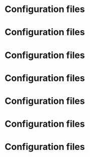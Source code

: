 # Configuration files 
# Configuration files 
# Configuration files 
# Configuration files 
# Configuration files 
# Configuration files 
# Configuration files 
